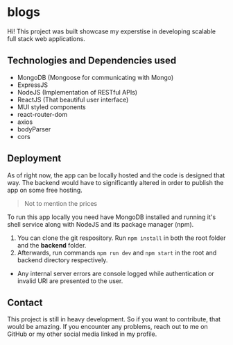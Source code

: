 # blogs
Hi! This project was built showcase my experstise in developing scalable full stack web applications.

## Technologies and Dependencies used
* MongoDB (Mongoose for communicating with Mongo)
* ExpressJS
* NodeJS (Implementation of RESTful APIs)
* ReactJS (That beautiful user interface)
* MUI styled components
* react-router-dom
* axios
* bodyParser
* cors

## Deployment
As of right now, the app can be locally hosted and the code is designed that way.
The backend would have to significantly altered in order to publish the app on some free hosting.
> Not to mention the prices

To run this app locally you need have MongoDB installed and running it's shell service along with NodeJS and its package manager (npm).

1. You can clone the git respository. Run ``npm install`` in both the root folder and the **backend** folder.
2. Afterwards, run commands ``npm run dev`` and ``npm start`` in the root and backend directory respectively.

* Any internal server errors are console logged while authentication or invalid URl are presented to the user.

## Contact
This project is still in heavy development. So if you want to contribute, that would be amazing.
If you encounter any problems, reach out to me on GitHub or my other social media linked in my profile.
   
